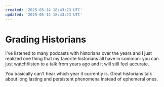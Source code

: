 ```yaml
---
created: '2025-05-14 18:43:23 UTC'
updated: '2025-05-14 18:43:23 UTC'
---
```


# Grading Historians

I've listened to many podcasts with historians over the years and I just realized one thing that my favorite historians all have in common: you can just watch/listen to a talk from years ago and it will still feel accurate.

You basically can't hear which year it currently is.
Great historians talk about long lasting and persistent phenomena instead of ephemeral ones.

